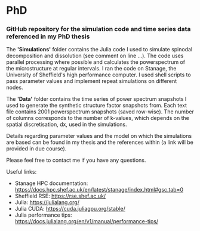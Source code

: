 # PhD

### GitHub repository for the simulation code and time series data referenced in my PhD thesis 

The **'Simulations'** folder contains the Julia code I used to simulate spinodal decomposition and dissolution (see comment on line ...). 
The code uses parallel processing where possible and calculates the powerspectrum of the microstructure at regular intervals. 
I ran the code on Stanage, the University of Sheffield's high performance computer. I used shell scripts to pass parameter values and implement repeat simulations on different nodes. 

The **'Data'** folder contains the time series of power spectrum snapshots I used to generate the synthetic structure factor snapshots from. 
Each text file contains 2001 powerspectrum snapshots (saved row-wise). The number of columns corresponds to the number of k-values, which depends on the spatial discretisation, dx, used in the simulations. 

Details regarding parameter values and the model on which the simulations are based can be found in my thesis and the references within (a link will be provided in due course). 

Please feel free to contact me if you have any questions.

Useful links:
- Stanage HPC documentation: https://docs.hpc.shef.ac.uk/en/latest/stanage/index.html#gsc.tab=0
- Sheffield RSE: https://rse.shef.ac.uk/
- Julia: https://julialang.org/
- Julia CUDA: https://cuda.juliagpu.org/stable/
- Julia performance tips: https://docs.julialang.org/en/v1/manual/performance-tips/

